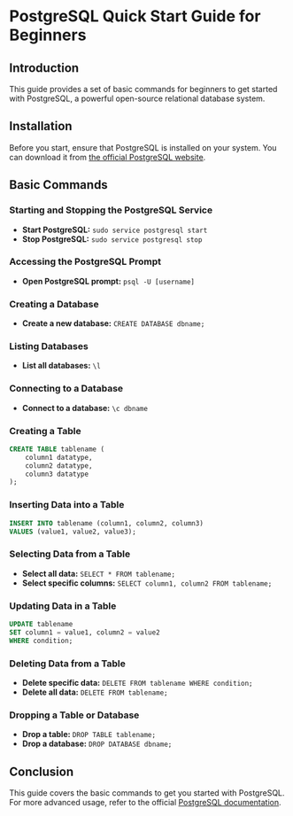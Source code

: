 # PostgreSQL Quick Start Guide for Beginners

## Introduction
This guide provides a set of basic commands for beginners to get started with PostgreSQL, a powerful open-source relational database system.

## Installation
Before you start, ensure that PostgreSQL is installed on your system. You can download it from [the official PostgreSQL website](https://www.postgresql.org/download/).

## Basic Commands

### Starting and Stopping the PostgreSQL Service
- **Start PostgreSQL:** `sudo service postgresql start`
- **Stop PostgreSQL:** `sudo service postgresql stop`

### Accessing the PostgreSQL Prompt
- **Open PostgreSQL prompt:** `psql -U [username]`

### Creating a Database
- **Create a new database:** `CREATE DATABASE dbname;`

### Listing Databases
- **List all databases:** `\l`

### Connecting to a Database
- **Connect to a database:** `\c dbname`

### Creating a Table
```sql
CREATE TABLE tablename (
    column1 datatype,
    column2 datatype,
    column3 datatype
);
```

### Inserting Data into a Table
```sql
INSERT INTO tablename (column1, column2, column3)
VALUES (value1, value2, value3);
```

### Selecting Data from a Table
- **Select all data:** `SELECT * FROM tablename;`
- **Select specific columns:** `SELECT column1, column2 FROM tablename;`

### Updating Data in a Table
```sql
UPDATE tablename
SET column1 = value1, column2 = value2
WHERE condition;
```

### Deleting Data from a Table
- **Delete specific data:** `DELETE FROM tablename WHERE condition;`
- **Delete all data:** `DELETE FROM tablename;`

### Dropping a Table or Database
- **Drop a table:** `DROP TABLE tablename;`
- **Drop a database:** `DROP DATABASE dbname;`

## Conclusion
This guide covers the basic commands to get you started with PostgreSQL. For more advanced usage, refer to the official [PostgreSQL documentation](https://www.postgresql.org/docs/).
